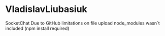 # VladislavLiubasiuk
SocketChat
Due to GitHub limitations on file upload node_modules wasn`t included (npm install required)
